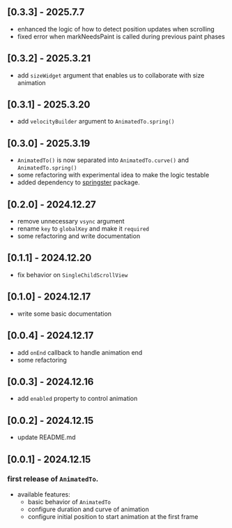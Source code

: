 ## [0.3.3] - 2025.7.7
- enhanced the logic of how to detect position updates when scrolling
- fixed error when markNeedsPaint is called during previous paint phases

## [0.3.2] - 2025.3.21
- add `sizeWidget` argument that enables us to collaborate with size animation

## [0.3.1] - 2025.3.20
- add `velocityBuilder` argument to `AnimatedTo.spring()`

## [0.3.0] - 2025.3.19
- `AnimatedTo()` is now separated into `AnimatedTo.curve()` and `AnimatedTo.spring()`
- some refactoring with experimental idea to make the logic testable
- added dependency to [springster](https://pub.dev/packages/springster) package.

## [0.2.0] - 2024.12.27
- remove unnecessary `vsync` argument
- rename `key` to `globalKey` and make it `required`
- some refactoring and write documentation

## [0.1.1] - 2024.12.20
- fix behavior on `SingleChildScrollView`

## [0.1.0] - 2024.12.17
- write some basic documentation

## [0.0.4] - 2024.12.17
- add `onEnd` callback to handle animation end
- some refactoring

## [0.0.3] - 2024.12.16
- add `enabled` property to control animation

## [0.0.2] - 2024.12.15
- update README.md

## [0.0.1] - 2024.12.15

### first release of `AnimatedTo`. 
- available features:
  - basic behavior of `AnimatedTo`
  - configure duration and curve of animation
  - configure initial position to start animation at the first frame

